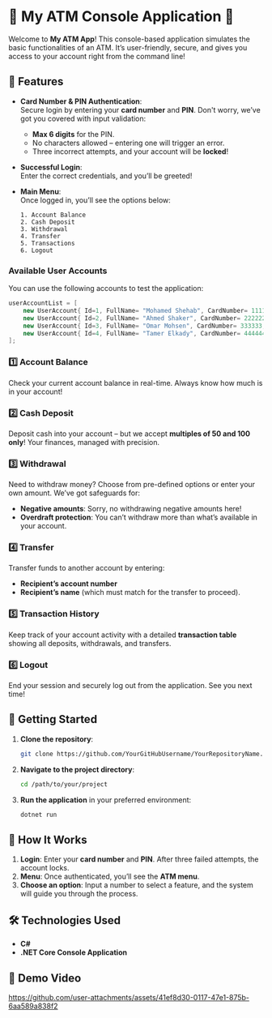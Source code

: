 
# 🌟 My ATM Console Application 🌟

Welcome to **My ATM App**! This console-based application simulates the basic functionalities of an ATM. It’s user-friendly, secure, and gives you access to your account right from the command line!

## 🏁 Features
- **Card Number & PIN Authentication**:  
  Secure login by entering your **card number** and **PIN**. Don't worry, we’ve got you covered with input validation:
  - **Max 6 digits** for the PIN.
  - No characters allowed – entering one will trigger an error.
  - Three incorrect attempts, and your account will be **locked**!

- **Successful Login**:  
  Enter the correct credentials, and you’ll be greeted!

- **Main Menu**:  
  Once logged in, you’ll see the options below:
  ```
  1. Account Balance
  2. Cash Deposit
  3. Withdrawal
  4. Transfer
  5. Transactions
  6. Logout
  ```

### Available User Accounts
You can use the following accounts to test the application:

```csharp
userAccountList = [
    new UserAccount{ Id=1, FullName= "Mohamed Shehab", CardNumber= 111111, CardPin= 112233, AccountNumber= 123456, AccountBalance= 48000.00m, Islocked= false },
    new UserAccount{ Id=2, FullName= "Ahmed Shaker", CardNumber= 222222, CardPin= 223344, AccountNumber= 123457, AccountBalance= 24500.00m, Islocked= false },
    new UserAccount{ Id=3, FullName= "Omar Mohsen", CardNumber= 333333, CardPin= 334455, AccountNumber= 123458, AccountBalance= 13000.00m, Islocked= false },
    new UserAccount{ Id=4, FullName= "Tamer Elkady", CardNumber= 444444, CardPin= 445566, AccountNumber= 123459, AccountBalance= 17250.00m, Islocked= false }
];
```

### 1️⃣ Account Balance
  Check your current account balance in real-time. Always know how much is in your account!

### 2️⃣ Cash Deposit
  Deposit cash into your account – but we accept **multiples of 50 and 100 only**! Your finances, managed with precision.

### 3️⃣ Withdrawal
  Need to withdraw money? Choose from pre-defined options or enter your own amount. We’ve got safeguards for:
  - **Negative amounts**: Sorry, no withdrawing negative amounts here!
  - **Overdraft protection**: You can’t withdraw more than what’s available in your account.

### 4️⃣ Transfer
  Transfer funds to another account by entering:
  - **Recipient’s account number**
  - **Recipient’s name** (which must match for the transfer to proceed).

### 5️⃣ Transaction History
  Keep track of your account activity with a detailed **transaction table** showing all deposits, withdrawals, and transfers.

### 6️⃣ Logout
  End your session and securely log out from the application. See you next time!

## 🚀 Getting Started
1. **Clone the repository**:
   ```bash
   git clone https://github.com/YourGitHubUsername/YourRepositoryName.git
   ```
2. **Navigate to the project directory**:
   ```bash
   cd /path/to/your/project
   ```
3. **Run the application** in your preferred environment:
   ```bash
   dotnet run
   ```

## 🎯 How It Works
1. **Login**: Enter your **card number** and **PIN**. After three failed attempts, the account locks.
2. **Menu**: Once authenticated, you’ll see the **ATM menu**.
3. **Choose an option**: Input a number to select a feature, and the system will guide you through the process.

## 🛠️ Technologies Used
- **C#**
- **.NET Core Console Application**
## 🎥 Demo Video

https://github.com/user-attachments/assets/41ef8d30-0117-47e1-875b-6aa589a838f2



